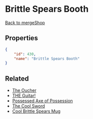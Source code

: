 # Brittle Spears Booth

<no description available>

[Back to mergeShop](../merge-shops.md)

## Properties

```json
{
    "id": 430,
    "name": "Brittle Spears Booth"
}
```

## Related

- [The Oucher](../items/22130-the-oucher.md)
- [THE Guitar!](../items/22132-the-guitar.md)
- [Possessed Axe of Possession](../items/22135-possessed-axe-of-possession.md)
- [The Cool Sword](../items/22142-the-cool-sword.md)
- [Cool Brittle Spears Mug](../items/22169-cool-brittle-spears-mug.md)


